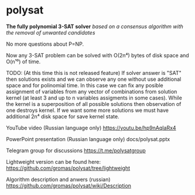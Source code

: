 # polysat
**The fully polynomial 3-SAT solver**
*based on a consensus algorithm with the removal of unwanted candidates*

No more questions about P=NP.

Now any 3-SAT problem can be solved with O(2n⁴) bytes of disk space and O(n¹⁰) of time.

TODO: (At this time this is not released feature)
If solver answer is "SAT" then solutions exists and we can observe any one without use additional space and for polinomial time. In this case we can fix any posible assignment of variables from any vector of combinations from solution kernel (at least 3 and up to n variables assigments in some cases). While the kernel is a superposition of all possible solutions then observation of one destroys kernel. If we want some more solutions we must have additional 2n⁴ disk space for save kernel state. 

YouTube video (Russian language only)
https://youtu.be/hp9nAqIaRx4

PowerPoint presentation (Russian language only) docs/polysat.pptx

Telegram group for discussions
https://t.me/polysatgroup

Lightweight version can be found here:
https://github.com/gromas/polysat/tree/lightweight


Algorithm description and anwers (russian)
https://github.com/gromas/polysat/wiki/Description
